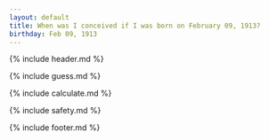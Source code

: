 ```yaml
---
layout: default
title: When was I conceived if I was born on February 09, 1913?
birthday: Feb 09, 1913
---
```


{% include header.md %}

{% include guess.md %}

{% include calculate.md %}

{% include safety.md %}

{% include footer.md %}



